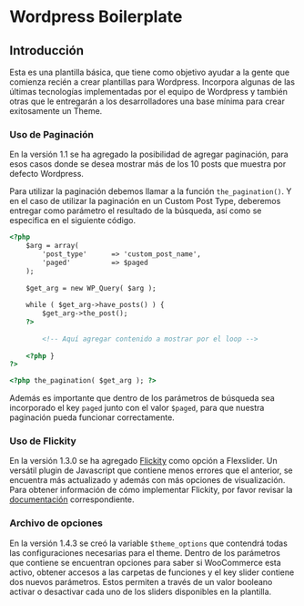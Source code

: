 # Wordpress Boilerplate

## Introducción
Esta es una plantilla básica, que tiene como objetivo ayudar a la gente que comienza recién a crear plantillas para Wordpress. Incorpora algunas de las últimas tecnologías implementadas por el equipo de Wordpress y también otras que le entregarán a los desarrolladores una base mínima para crear exitosamente un Theme.

### Uso de Paginación
En la versión 1.1 se ha agregado la posibilidad de agregar paginación, para esos casos donde se desea mostrar más de los 10 posts que muestra por defecto Wordpress.

Para utilizar la paginación debemos llamar a la función `the_pagination()`. Y en el caso de utilizar la paginación en un Custom Post Type, deberemos entregar como parámetro el resultado de la búsqueda, así como se especifica en el siguiente código.

~~~html
<?php
	$arg = array(
		'post_type'		 => 'custom_post_name',
		'paged'			 => $paged
	);
	
	$get_arg = new WP_Query( $arg );
	
	while ( $get_arg->have_posts() ) {
		$get_arg->the_post();
	?>
		
		<!-- Aquí agregar contenido a mostrar por el loop -->
	
	<?php } 
?>

<?php the_pagination( $get_arg ); ?>


~~~

Además es importante que dentro de los parámetros de búsqueda sea incorporado el key `paged` junto con el valor `$paged`, para que nuestra paginación pueda funcionar correctamente.

### Uso de Flickity
En la versión 1.3.0 se ha agregado [Flickity](https://github.com/metafizzy/flickity/) como opción a Flexslider. Un versátil plugin de Javascript que contiene menos errores que el anterior, se encuentra más actualizado y además con más opciones de visualización. Para obtener información de cómo implementar Flickity, por favor revisar la [documentación](https://flickity.metafizzy.co) correspondiente.

### Archivo de opciones
En la versión 1.4.3 se creó la variable `$theme_options` que contendrá todas las configuraciones necesarias para el theme. Dentro de los parámetros que contiene se encuentran opciones para saber si WooCommerce esta activo, obtener accesos a las carpetas de funciones y el key slider contiene dos nuevos parámetros. Estos permiten a través de un valor booleano activar o desactivar cada uno de los sliders disponibles en la plantilla.
